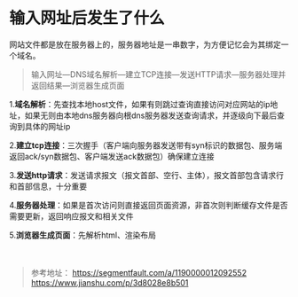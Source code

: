 # 输入网址后发生了什么

网站文件都是放在服务器上的，服务器地址是一串数字，为方便记忆会为其绑定一个域名。

>输入网址—DNS域名解析—建立TCP连接—发送HTTP请求—服务器处理并返回结果—浏览器生成页面

1.**域名解析**：先查找本地host文件，如果有则跳过查询直接访问对应网站的ip地址，如果无则由本地dns服务器向根dns服务器发送查询请求，并逐级向下最后查询到具体的网址ip

2.**建立tcp连接**：三次握手（客户端向服务器发送带有syn标识的数据包、服务端返回ack/syn数据包、客户端发送ack数据包）确保建立连接

3.**发送http请求**：发送请求报文（报文首部、空行、主体），报文首部包含请求行和首部信息，十分重要

4.**服务器处理**：如果是首次访问则直接返回页面资源，非首次则判断缓存文件是否需要更新，返回响应报文和相关文件

5.**浏览器生成页面**：先解析html、渲染布局
<br/>
<br/>
<br/>

>参考地址：
    https://segmentfault.com/a/1190000012092552
    https://www.jianshu.com/p/3d8028e8b501
